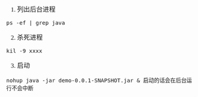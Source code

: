<span  style="font-family: Simsun,serif; font-size: 17px; ">

1. 列出后台进程
~~~
ps -ef | grep java
~~~
2. 杀死进程
~~~
kil -9 xxxx
~~~
3. 启动
~~~
nohup java -jar demo-0.0.1-SNAPSHOT.jar & 启动的话会在后台运行不会中断
~~~

</span>